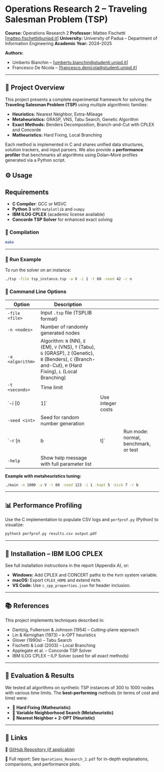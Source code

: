 # Operations Research 2 – Traveling Salesman Problem (TSP)

**Course:** Operations Research 2
**Professor:** Matteo Fischetti [matteo.fischetti@unipd.it]
**University:** University of Padua – Department of Information Engineering
**Academic Year:** 2024–2025

**Authors:**
* Umberto Bianchin – [umberto.bianchin@studenti.unipd.it] 
* Francesco De Nicola – [francesco.denicola@studenti.unipd.it]

---

## 🎯 Project Overview

This project presents a complete experimental framework for solving the **Traveling Salesman Problem (TSP)** using multiple algorithmic families:

* **Heuristics:** Nearest Neighbor, Extra-Mileage
* **Metaheuristics:** GRASP, VNS, Tabu Search, Genetic Algorithm
* **Exact Methods:** Benders Decomposition, Branch-and-Cut with CPLEX and Concorde
* **Matheuristics:** Hard Fixing, Local Branching

Each method is implemented in C and shares unified data structures, solution trackers, and input parsers. We also provide a **performance profiler** that benchmarks all algorithms using Dolan–Moré profiles generated via a Python script.

## ⚙️ Usage

## Requirements

- **C Compiler**: GCC or MSVC
- **Python 3** with `matplotlib` and `numpy`
- **IBM ILOG CPLEX** (academic license available)
- **Concorde TSP Solver** for enhanced exact solving
  
### 🔧 Compilation

```bash
make
```

---

### 🚀 Run Example

To run the solver on an instance:

```bash
./tsp -file tsp_instance.tsp -a V -i 1 -t 60 -seed 42 -r n
```

### 🧭 Command Line Options

| Option           | Description                                                                                                                                                     |                   |                                      |
| ---------------- | --------------------------------------------------------------------------------------------------------------------------------------------------------------- | ----------------- | ------------------------------------ |
| `-file <file>`   | Input `.tsp` file (TSPLIB format)                                                                                                                               |                   |                                      |
| `-n <nodes>`     | Number of randomly generated nodes                                                                                                                              |                   |                                      |
| `-a <algorithm>` | Algorithm: `N` (NN), `E` (EM), `V` (VNS), `T` (Tabu), `G` (GRASP), `Z` (Genetic), `B` (Benders), `C` (Branch-and-Cut), `H` (Hard Fixing), `L` (Local Branching) |                   |                                      |
| `-t <seconds>`   | Time limit                                                                                                                                                      |                   |                                      |
| \`-i \[0         | 1]\`                                                                                                                                                            | Use integer costs |                                      |
| `-seed <int>`    | Seed for random number generation                                                                                                                               |                   |                                      |
| \`-r \[n         | b                                                                                                                                                               | t]\`              | Run mode: normal, benchmark, or test |
| `-help`          | Show help message with full parameter list                                                                                                                      |                   |                                      |

**Example with metaheuristics tuning:**

```bash
./main -n 1000 -a V -t 60 -seed 123 -i 1 -kopt 5 -kick 7 -r b
```

---

## 📊 Performance Profiling

Use the C implementation to populate CSV logs and `perfprof.py` (Python) to visualize:

```bash
python3 perfprof.py results.csv output.pdf
```

---

## 📌 Installation – IBM ILOG CPLEX

See full installation instructions in the report (Appendix A), or:

* **Windows:** Add CPLEX and CONCERT paths to the `Path` system variable.
* **macOS:** Export `CPLEX_HOME` and extend `PATH`.
* **VS Code:** Use `c_cpp_properties.json` for header inclusion.

---

## 📚 References

This project implements techniques described in:

* Dantzig, Fulkerson & Johnson (1954) – Cutting-plane approach
* Lin & Kernighan (1973) – k-OPT heuristics
* Glover (1990s) – Tabu Search
* Fischetti & Lodi (2003) – Local Branching
* Applegate et al. – Concorde TSP Solver
* IBM ILOG CPLEX – ILP Solver (used for all exact methods)

---

## 🧪 Evaluation & Results

We tested all algorithms on synthetic TSP instances of 300 to 1000 nodes with various time limits. The **best-performing** methods (in terms of cost and time) were:

* 🥇 **Hard Fixing (Matheuristic)**
* 🥈 **Variable Neighborhood Search (Metaheuristic)**
* 🥉 **Nearest Neighbor + 2-OPT (Heuristic)**

---

## 📎 Links

🔗 [GitHub Repository (if applicable)](https://github.com/umberto-bianchin/OperationsResearch2)

📄 Full report: See `Operations_Research_2.pdf` for in-depth explanations, comparisons, and performance plots.
